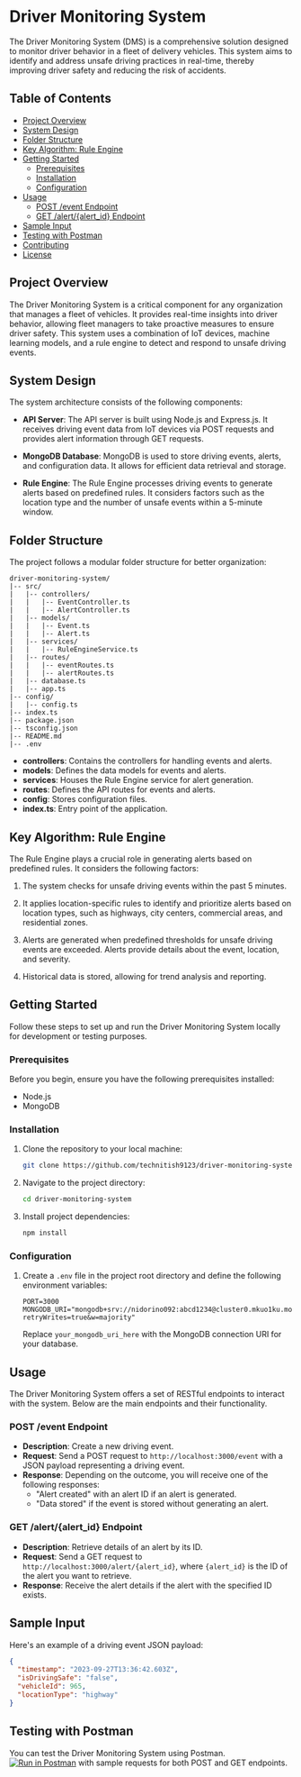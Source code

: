 # Driver Monitoring System

The Driver Monitoring System (DMS) is a comprehensive solution designed to monitor driver behavior in a fleet of delivery vehicles. This system aims to identify and address unsafe driving practices in real-time, thereby improving driver safety and reducing the risk of accidents.

## Table of Contents

- [Project Overview](#project-overview)
- [System Design](#system-design)
- [Folder Structure](#folder-structure)
- [Key Algorithm: Rule Engine](#key-algorithm-rule-engine)
- [Getting Started](#getting-started)
  - [Prerequisites](#prerequisites)
  - [Installation](#installation)
  - [Configuration](#configuration)
- [Usage](#usage)
  - [POST /event Endpoint](#post-event-endpoint)
  - [GET /alert/{alert_id} Endpoint](#get-alertalert_id-endpoint)
- [Sample Input](#sample-input)
- [Testing with Postman](#testing-with-postman)
- [Contributing](#contributing)
- [License](#license)

## Project Overview

The Driver Monitoring System is a critical component for any organization that manages a fleet of vehicles. It provides real-time insights into driver behavior, allowing fleet managers to take proactive measures to ensure driver safety. This system uses a combination of IoT devices, machine learning models, and a rule engine to detect and respond to unsafe driving events.

## System Design

The system architecture consists of the following components:

- **API Server**: The API server is built using Node.js and Express.js. It receives driving event data from IoT devices via POST requests and provides alert information through GET requests.

- **MongoDB Database**: MongoDB is used to store driving events, alerts, and configuration data. It allows for efficient data retrieval and storage.

- **Rule Engine**: The Rule Engine processes driving events to generate alerts based on predefined rules. It considers factors such as the location type and the number of unsafe events within a 5-minute window.

## Folder Structure

The project follows a modular folder structure for better organization:

```plaintext
driver-monitoring-system/
|-- src/
|   |-- controllers/
|   |   |-- EventController.ts
|   |   |-- AlertController.ts
|   |-- models/
|   |   |-- Event.ts
|   |   |-- Alert.ts
|   |-- services/
|   |   |-- RuleEngineService.ts
|   |-- routes/
|   |   |-- eventRoutes.ts
|   |   |-- alertRoutes.ts
|   |-- database.ts
|   |-- app.ts
|-- config/
|   |-- config.ts
|-- index.ts
|-- package.json
|-- tsconfig.json
|-- README.md
|-- .env
```

- **controllers**: Contains the controllers for handling events and alerts.
- **models**: Defines the data models for events and alerts.
- **services**: Houses the Rule Engine service for alert generation.
- **routes**: Defines the API routes for events and alerts.
- **config**: Stores configuration files.
- **index.ts**: Entry point of the application.

## Key Algorithm: Rule Engine

The Rule Engine plays a crucial role in generating alerts based on predefined rules. It considers the following factors:

1. The system checks for unsafe driving events within the past 5 minutes.

2. It applies location-specific rules to identify and prioritize alerts based on location types, such as highways, city centers, commercial areas, and residential zones.

3. Alerts are generated when predefined thresholds for unsafe driving events are exceeded. Alerts provide details about the event, location, and severity.

4. Historical data is stored, allowing for trend analysis and reporting.

## Getting Started

Follow these steps to set up and run the Driver Monitoring System locally for development or testing purposes.

### Prerequisites

Before you begin, ensure you have the following prerequisites installed:

- Node.js
- MongoDB

### Installation

1. Clone the repository to your local machine:

   ```bash
   git clone https://github.com/technitish9123/driver-monitoring-system.git
   ```

2. Navigate to the project directory:

   ```bash
   cd driver-monitoring-system
   ```

3. Install project dependencies:

   ```bash
   npm install
   ```

### Configuration

1. Create a `.env` file in the project root directory and define the following environment variables:

   ```
   PORT=3000
   MONGODB_URI="mongodb+srv://nidorino092:abcd1234@cluster0.mkuo1ku.mongodb.net/?retryWrites=true&w=majority"
   ```

   Replace `your_mongodb_uri_here` with the MongoDB connection URI for your database.

## Usage

The Driver Monitoring System offers a set of RESTful endpoints to interact with the system. Below are the main endpoints and their functionality.

### POST /event Endpoint

- **Description**: Create a new driving event.
- **Request**: Send a POST request to `http://localhost:3000/event` with a JSON payload representing a driving event.
- **Response**: Depending on the outcome, you will receive one of the following responses:
  - "Alert created" with an alert ID if an alert is generated.
  - "Data stored" if the event is stored without generating an alert.

### GET /alert/{alert_id} Endpoint

- **Description**: Retrieve details of an alert by its ID.
- **Request**: Send a GET request to `http://localhost:3000/alert/{alert_id}`, where `{alert_id}` is the ID of the alert you want to retrieve.
- **Response**: Receive the alert details if the alert with the specified ID exists.

## Sample Input

Here's an example of a driving event JSON payload:

```json
{
  "timestamp": "2023-09-27T13:36:42.603Z",
  "isDrivingSafe": "false",
  "vehicleId": 965,
  "locationType": "highway"
}
```

## Testing with Postman

You can test the Driver Monitoring System using Postman. [![Run in Postman](https://run.pstmn.io/button.svg)](https://www.postman.com/payload-pilot-41773608/workspace/enview-demo/collection/22391093-bc397cbc-fb02-435b-9580-f21d21543036?action=share&creator=22391093) with sample requests for both POST and GET endpoints.
